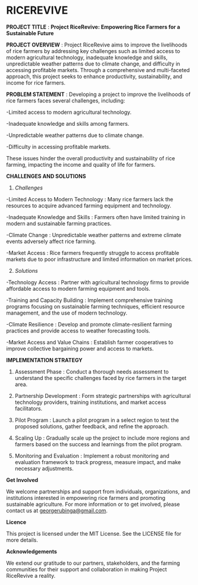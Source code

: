 # RICEREVIVE

**PROJECT TITLE** : **Project RiceRevive: Empowering Rice Farmers for a Sustainable Future**

**PROJECT OVERVIEW** : Project RiceRevive aims to improve the livelihoods of rice farmers by addressing key challenges such as limited access to modern agricultural technology, inadequate knowledge and skills, unpredictable weather patterns due to climate change, and difficulty in accessing profitable markets. Through a comprehensive and multi-faceted approach, this project seeks to enhance productivity, sustainability, and income for rice farmers.

**PROBLEM STATEMENT** : Developing a project to improve the livelihoods of rice farmers faces several challenges, including:

 -Limited access to modern agricultural technology.

 -Inadequate knowledge and skills among farmers.

 -Unpredictable weather patterns due to climate change.
 
 -Difficulty in accessing profitable markets.

These issues hinder the overall productivity and sustainability of rice farming, impacting the income and quality of life for farmers.

 **CHALLENGES AND SOLUTIONS** 

1. *Challenges*

 -Limited Access to Modern Technology : Many rice farmers lack the resources to acquire advanced farming equipment and technology.

 -Inadequate Knowledge and Skills : Farmers often have limited training in modern and sustainable farming practices.

 -Climate Change : Unpredictable weather patterns and extreme climate events adversely affect rice farming.

 -Market Access : Rice farmers frequently struggle to access profitable markets due to poor infrastructure and limited information on market prices.


2. *Solutions*

 -Technology Access : Partner with agricultural technology firms to provide affordable access to modern farming equipment and tools.

 -Training and Capacity Building : Implement comprehensive training programs focusing on sustainable farming techniques, efficient resource management, and the use of modern technology.

 -Climate Resilience : Develop and promote climate-resilient farming practices and provide access to weather forecasting tools.

 -Market Access and Value Chains : Establish farmer cooperatives to improve collective bargaining power and access to markets.


 **IMPLEMENTATION STRATEGY**

 1. Assessment Phase : Conduct a thorough needs assessment to understand the specific challenges faced by rice farmers in the target area.

 2. Partnership Development : Form strategic partnerships with agricultural technology providers, training institutions, and market access facilitators.

 3. Pilot Program : Launch a pilot program in a select region to test the proposed solutions, gather feedback, and refine the approach.

 4. Scaling Up : Gradually scale up the project to include more regions and farmers based on the success and learnings from the pilot program.

 5. Monitoring and Evaluation : Implement a robust monitoring and evaluation framework to track progress, measure impact, and make necessary adjustments.

**Get Involved** 

 We welcome partnerships and support from individuals, organizations, and institutions interested in empowering rice farmers and promoting sustainable agriculture. For more information or to get involved, please contact us at georgerubinga@gmail.com.

**Licence**

This project is licensed under the MIT License. See the LICENSE file for more details.

**Acknowledgements**

We extend our gratitude to our partners, stakeholders, and the farming communities for their support and collaboration in making Project RiceRevive a reality.




